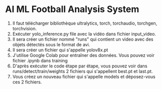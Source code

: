 # AI ML Football Analysis System
1. Il faut télécharger bibliothèque ultralytics, torch, torchaudio, torchgen, torchvision.
2. Exécuter yolo_inference.py file avec la vidéo dans fichier input_video.
3. Il sera créer un fichier nommé "runs" qui contient un video avec des objets détectés sous le format de avi.
4. Il sera créer un fichier qui s'appelle yolov8x.pt
5. J'utilise Google Colab pour entraîner des données. Vous pouvez voir fichier .ipynb dans training
6. D'après exécuter le code étape par étape, vous pouvez voir dans runs/detect/train/weights 2 fichiers qui s'appellent best.pt et last.pt.
7. Vous créez un nouveau fichier qui s'appelle models et déposez-vous ces 2 fichiers.
